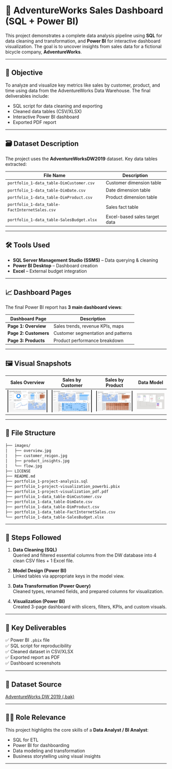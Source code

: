 # 🧮 AdventureWorks Sales Dashboard (SQL + Power BI)

This project demonstrates a complete data analysis pipeline using **SQL** for data cleaning and transformation, and **Power BI** for interactive dashboard visualization. The goal is to uncover insights from sales data for a fictional bicycle company, **AdventureWorks**.

---

## 🎯 Objective

To analyze and visualize key metrics like sales by customer, product, and time using data from the AdventureWorks Data Warehouse. The final deliverables include:

- SQL script for data cleaning and exporting
- Cleaned data tables (CSV/XLSX)
- Interactive Power BI dashboard
- Exported PDF report

---

## 🗃️ Dataset Description

The project uses the **AdventureWorksDW2019** dataset. Key data tables extracted:

| File Name                                      | Description                              |
|------------------------------------------------|------------------------------------------|
| `portfolio_1-data_table-DimCustomer.csv`       | Customer dimension table                 |
| `portfolio_1-data_table-DimDate.csv`           | Date dimension table                     |
| `portfolio_1-data_table-DimProduct.csv`        | Product dimension table                  |
| `portfolio_1-data_table-FactInternetSales.csv` | Sales fact table                         |
| `portfolio_1-data_table-SalesBudget.xlsx`      | Excel-based sales target data            |

---

## 🛠️ Tools Used

- **SQL Server Management Studio (SSMS)** – Data querying & cleaning
- **Power BI Desktop** – Dashboard creation
- **Excel** – External budget integration

---

## 📈 Dashboard Pages

The final Power BI report has **3 main dashboard views**:

| Dashboard Page        | Description                          |
|------------------------|--------------------------------------|
| **Page 1: Overview**   | Sales trends, revenue KPIs, maps     |
| **Page 2: Customers**  | Customer segmentation and patterns   |
| **Page 3: Products**   | Product performance breakdown        |

---

## 🖼️ Visual Snapshots

| Sales Overview | Sales by Customer | Sales by Product | Data Model |
|----------------|-------------------|------------------|-------------|
| ![Overview](images/overview.jpg) | ![Customer](images/customer_reigon.jpg) | ![Product](images/product_insights.jpg) | ![Model](images/flow.jpg) |

---

## 📁 File Structure

```
├── images/
│   ├── overview.jpg
│   ├── customer_reigon.jpg
│   ├── product_insights.jpg
│   └── flow.jpg
├── LICENSE
├── README.md
├── portfolio_1-project-analysis.sql
├── portfolio_1-project-visualization_powerbi.pbix
├── portfolio_1-project-visualization_pdf.pdf
├── portfolio_1-data_table-DimCustomer.csv
├── portfolio_1-data_table-DimDate.csv
├── portfolio_1-data_table-DimProduct.csv
├── portfolio_1-data_table-FactInternetSales.csv
└── portfolio_1-data_table-SalesBudget.xlsx
```

---

## 🧼 Steps Followed

1. **Data Cleaning (SQL)**  
   Queried and filtered essential columns from the DW database into 4 clean CSV files + 1 Excel file.

2. **Model Design (Power BI)**  
   Linked tables via appropriate keys in the model view.

3. **Data Transformation (Power Query)**  
   Cleaned types, renamed fields, and prepared columns for visualization.

4. **Visualization (Power BI)**  
   Created 3-page dashboard with slicers, filters, KPIs, and custom visuals.

---

## 📌 Key Deliverables

✅ Power BI `.pbix` file  
✅ SQL script for reproducibility  
✅ Cleaned dataset in CSV/XLSX  
✅ Exported report as PDF  
✅ Dashboard screenshots

---

## 🔗 Dataset Source

[AdventureWorks DW 2019 (.bak)](https://github.com/Microsoft/sql-server-samples/releases/download/adventureworks/AdventureWorksDW2019.bak)

---

## 🧑‍💼 Role Relevance

This project highlights the core skills of a **Data Analyst / BI Analyst**:
- SQL for ETL
- Power BI for dashboarding
- Data modeling and transformation
- Business storytelling using visual insights

---
